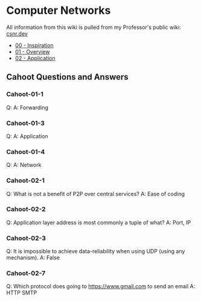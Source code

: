 # Computer Networks

All information from this wiki is pulled from my Professor's public wiki: [csnr.dev](https://www.cnsr.dev/index_files/Classes/Networking/Content.html#schedule-and-due-dates-1)

- [00 - Inspiration](00Inspiration.md)
- [01 - Overview](01Overview.md) 
- [02 - Application](02Application.md)

## Cahoot Questions and Answers 

### Cahoot-01-1
Q: 
A: Forwarding 

### Cahoot-01-3 
Q:
A: Application 

### Cahoot-01-4
Q:
A: Network 

### Cahoot-02-1
Q: What is not a benefit of P2P over central services? 
A: Ease of coding 

### Cahoot-02-2
Q: Application layer address is most commonly a tuple of what? 
A: Port, IP


### Cahoot-02-3 
Q: It is impossible to achieve data-reliability when using UDP (using any mechanism).
A: False

### Cahoot-02-7
Q: Which protocol does going to https://www.gmail.com to send an email 
A: HTTP SMTP

